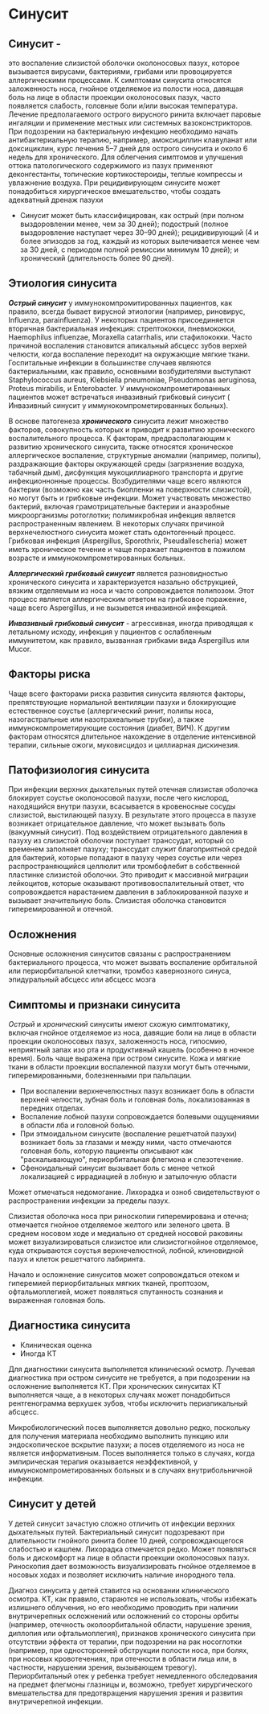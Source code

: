 # **Синусит**

## **Синусит** - 

это воспаление слизистой оболочки околоносовых пазух, которое вызывается вирусами, бактериями, грибами или провоцируется аллергическими процессами. К симптомам синусита относятся заложенность носа, гнойное отделяемое из полости носа, давящая боль на лице в области проекции околоносовых пазух, часто появляется слабость, головные боли и/или высокая температура. Лечение предполагаемого острого вирусного ринита включает паровые ингаляции и применение местных или системных вазоконстрикторов. При подозрении на бактериальную инфекцию необходимо начать антибактериальную терапию, например, амоксициллин клавуланат или доксициклин, курс лечения 5–7 дней для острого синусита и около 6 недель для хронического. Для облегчения симптомов и улучшения оттока патологического содержимого из пазух применяют деконгестанты, топические кортикостероиды, теплые компрессы и увлажнение воздуха. При рецидивирующем синусите может понадобиться хирургическое вмешательство, чтобы создать адекватный дренаж пазухи

* Синусит может быть классифицирован, как острый (при полном выздоровлении менее, чем за 30 дней); подострый (полное выздоровление наступает через 30–90 дней); рецидивирующий (4 и более эпизодов за год, каждый из которых вылечивается менее чем за 30 дней, с периодом полной ремиссии минимум 10 дней); и хронический (длительность более 90 дней).

## **Этиология синусита**

***Острый синусит*** у иммунокомпромитированных пациентов, как правило, всегда бывает вирусной этиологии (например, риновирус, Influenza, parainfluenza). У некоторых пациентов присоединяется вторичная бактериальная инфекция: стрептококки, пневмококки, Haemophilus influenzae, Moraxella catarrhalis, или стафилококки. Часто причиной воспаления становится апикальный абсцесс зубов верхей челюсти, когда воспаление переходит на окружающие мягкие ткани. Госпитальные инфекции в большинстве случаев являются бактериальными, как правило, основными возбудителями выступают Staphylococcus aureus, Klebsiella pneumoniae, Pseudomonas aeruginosa, Proteus mirabilis, и Enterobacter. У иммунокомпрометированных пациентов может встречаться инвазивный грибковый синусит ( Инвазивный синусит у иммунокомпрометированных больных).

В основе патогенеза ***хронического*** синусита лежит множество факторов, совокупность которых и приводит к развитию хронического воспалительного процесса. К факторам, предрасполагающим к развитию хронического синусита, также относятся хроническое аллергическое воспаление, структурные аномалии (например, полипы), раздражающие факторы окружающей среды (загрязнение воздуха, табачный дым), дисфункция мукоциллиарного транспорта и другие инфекционнонные процессы. Возбудителями чаще всего являются бактерии (возможно как часть биопленки на поверхности слизистой), но могут быть и грибковые инфекции. Может участвовать множество бактерий, включая грамотрицательные бактерии и анаэробные микроорганизмы ротоглотки; полимикробная инфекция является распространенным явлением. В некоторых случаях причиной верхнечелюстного синусита может стать одонтогенный процесс. Грибковая инфекция (Aspergillus, Sporothrix, Pseudallescheria) может иметь хроническое течение и чаще поражает пациентов в пожилом возрасте и иммунокомпрометированных больных.

***Аллергический грибковый синусит*** является разновидностью хронического синусита и характеризуется назально обструкцией, вязким отделяемым из носа и часто сопровождается полипозом. Этот процесс является аллергическим ответом на грибковое поражение, чаще всего Aspergillus, и не вызывется инвазивной инфекцией.

***Инвазивный грибковый синусит*** - агрессивная, иногда приводящая к летальному исходу, инфекция у пациентов с ослабленным иммунитетом, как правило, вызванная грибками вида Aspergillus или Mucor.

## **Факторы риска**

Чаще всего факторами риска развития синусита являются факторы, препятствующие нормальной вентиляции пазухи и блокирующие естественное соустье (аллергический ринит, полипы носа, назогастральные или назотрахеальные трубки), а также иммунокомпрометирующие состояния (диабет, ВИЧ). К другим факторам относятся длительное нахождение в отделение интенсивной терапии, сильные ожоги, муковисцидоз и циллиарная дискинезия.

## **Патофизиология синусита**

При инфекции верхних дыхательных путей отечная слизистая оболочка блокирует соустье околоносовой пазухи, после чего кислород, находящийся внутри пазухи, всасывается в кровеносные сосуды слизистой, выстилающей пазуху. В результате этого процесса в пазухе возникает отрицательное давление, что может вызывать боль (вакуумный синусит). Под воздействием отрицательного давления в пазуху из слизистой оболочки поступает транссудат, который со временем заполняет пазуху; транссудат служит благоприятной средой для бактерий, которые попадают в пазуху через соустье или через распространяющийся целлюлит или тромбофлебит в собственной пластинке слизистой оболочки. Это приводит к массивной миграции лейкоцитов, которые оказывают противовоспалительный ответ, что сопровождается нарастанием давления в заблокированной пазухе и вызывает значительную боль. Слизистая оболочка становится гиперемированной и отечной.

## Осложнения

Основные осложнения синуситов связаны с распространением бактериального процесса, что может вызвать воспаление орбитальной или периорбитальной клетчатки, тромбоз кавернозного синуса, эпидуральный абсцесс или абсцесс мозга

## **Симптомы и признаки синусита**

*Острый* и *хронический* синуситы имеют схожую симптоматику, включая гнойное отделяемое из носа, давящие боли на лице в области проекции околоносовых пазух, заложенность носа, гипосмию, неприятный запах изо рта и продуктивный кашель (особенно в ночное время). Боль чаще выражена при остром синусите. Кожа и мягкие ткани в области проекции воспаленной пазухи могут быть отечными, гиперемированными, болезненными при пальпации.

* При воспалении верхнечелюстных пазух возникает боль в области верхней челюсти, зубная боль и головная боль, локализованная в передних отделах.
* Воспаление лобной пазухи сопровождается болевыми ощущениями в области лба и головной болью.
* При этмоидальном синусите (воспаление решетчатой пазухи) возникает боль за глазами и между ними, часто отмечаются головная боль, которую пациенты описывают как "раскалывающую", периорбитальная флегмона и слезотечение.
* Сфеноидальный синусит вызывает боль с менее четкой локализацией с иррадиацией в лобную и затылочную области

Может отмечаться недомогание. Лихорадка и озноб свидетельствуют о распространении инфекции за пределы пазух.

Слизистая оболочка носа при риноскопии гиперемирована и отечна; отмечается гнойное отделяемое желтого или зеленого цвета. В среднем носовом ходе и медиально от средней носовой раковины может визуализироваться слизистое или слизистогнойное отделяемое, куда открываются соустья верхнечелюстной, лобной, клиновидной пазух и клеток решетчатого лабиринта.

Начало и осложнение синуситов может сопровождаться отеком и гиперемией периорбитальных мягких тканей, проптозом, офтальмоплегией, может появляться спутанность сознания и выраженная головная боль.

## **Диагностика синусита**

* Клиническая оценка
* Иногда КТ

Для диагностики синусита выполняется клинический осмотр. Лучевая диагностика при остром синусите не требуется, а при подозрении на осложнение выполняется КТ. При хронических синуситах КТ выполняется чаще, а в некоторых случаях может понадобиться рентгенограмма верхушек зубов, чтобы исключить периапикальный абсцесс.

Микробиологический посев выполняется довольно редко, поскольку для получения материала необходимо выполнить пункцию или эндоскопическое вскрытие пазухи; а посев отделяемого из носа не является информативным. Посев выполняется только в случаях, когда эмпирическая терапия оказывается неэффективной, у иммунокомпрометированных больных и в случаях внутрибольничной инфекции.

##  Синусит у детей

У детей синусит зачастую сложно отличить от инфекции верхних дыхательных путей. Бактериальный синусит подозревают при длительности гнойного ринита более 10 дней, сопровождающегося слабостью и кашлем. Лихорадка отмечается редко. Может появляться боль и дискомфорт на лице в области проекции околоносовых пазух. Риноскопия дает возможность визуализировать гнойное отделяемое в носовых ходах и позволяет исключить наличие инородного тела.

Диагноз синусита у детей ставится на основании клинического осмотра. КТ, как правило, стараются не использовать, чтобы избежать излишнего облучения, но его необходимо проводить при наличии внутричерепных осложнений или осложнений со стороны орбиты (например, отечность околоорбитальной области, нарушение зрения, диплопия или офтальмоплегия), признаков хронического синусита при отсутствии эффекта от терапии, при подозрении на рак носоглотки (например, при односторонней обструкции полости носа, при болях, при носовых кровотечениях, при отечности в области лица или, в частности, нарушении зрения, вызывающем тревогу). Периорбитальный отек у ребенка требует немедленного обследования на предмет флегмоны глазницы и, возможно, требует хирургического вмешательства для предотвращения нарушения зрения и развития внутричерепной инфекции.
